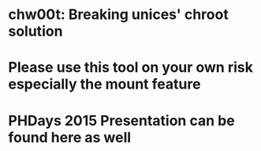 # chw00t: Breaking unices' chroot solution
# Please use this tool on your own risk especially the mount feature
# PHDays 2015 Presentation can be found here as well
